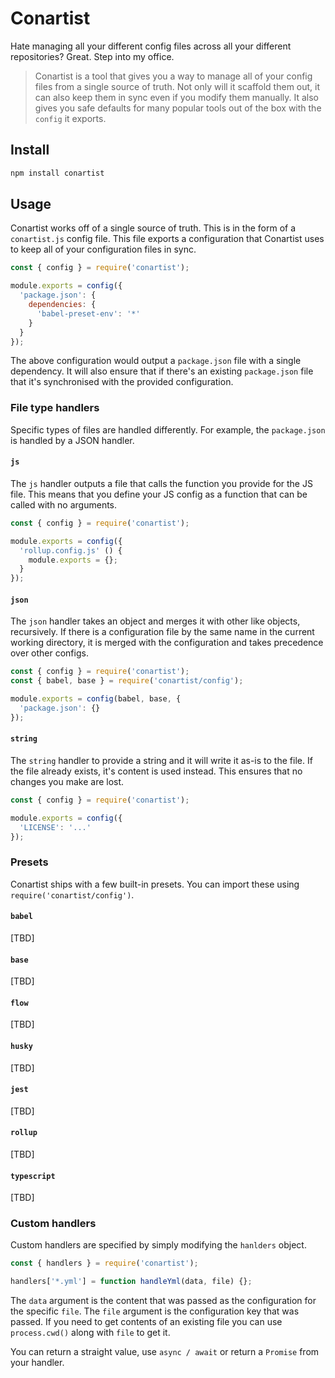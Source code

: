 # Conartist

Hate managing all your different config files across all your different repositories? Great. Step into my office.

> Conartist is a tool that gives you a way to manage all of your config files from a single source of truth. Not only will it scaffold them out, it can also keep them in sync even if you modify them manually. It also gives you safe defaults for many popular tools out of the box with the `config` it exports.

## Install

```sh
npm install conartist
```

## Usage

Conartist works off of a single source of truth. This is in the form of a `conartist.js` config file. This file exports a configuration that Conartist uses to keep all of your configuration files in sync.

```js
const { config } = require('conartist');

module.exports = config({
  'package.json': {
    dependencies: {
      'babel-preset-env': '*'
    }
  }
});
```

The above configuration would output a `package.json` file with a single dependency. It will also ensure that if there's an existing `package.json` file that it's synchronised with the provided configuration.

### File type handlers

Specific types of files are handled differently. For example, the `package.json` is handled by a JSON handler.

#### `js`

The `js` handler outputs a file that calls the function you provide for the JS file. This means that you define your JS config as a function that can be called with no arguments.

```js
const { config } = require('conartist');

module.exports = config({
  'rollup.config.js' () {
    module.exports = {};
  }
});
```

#### `json`

The `json` handler takes an object and merges it with other like objects, recursively. If there is a configuration file by the same name in the current working directory, it is merged with the configuration and takes precedence over other configs.

```js
const { config } = require('conartist');
const { babel, base } = require('conartist/config');

module.exports = config(babel, base, {
  'package.json': {}
});
```

#### `string`

The `string` handler to provide a string and it will write it as-is to the file. If the file already exists, it's content is used instead. This ensures that no changes you make are lost.

```js
const { config } = require('conartist');

module.exports = config({
  'LICENSE': '...'
});
```

### Presets

Conartist ships with a few built-in presets. You can import these using `require('conartist/config')`.

#### `babel`

[TBD]

#### `base`

[TBD]

#### `flow`

[TBD]

#### `husky`

[TBD]

#### `jest`

[TBD]

#### `rollup`

[TBD]

#### `typescript`

[TBD]

### Custom handlers

Custom handlers are specified by simply modifying the `hanlders` object.

```js
const { handlers } = require('conartist');

handlers['*.yml'] = function handleYml(data, file) {};
```

The `data` argument is the content that was passed as the configuration for the specific `file`. The `file` argument is the configuration key that was passed. If you need to get contents of an existing file you can use `process.cwd()` along with `file` to get it.

You can return a straight value, use `async / await` or return a `Promise` from your handler.
